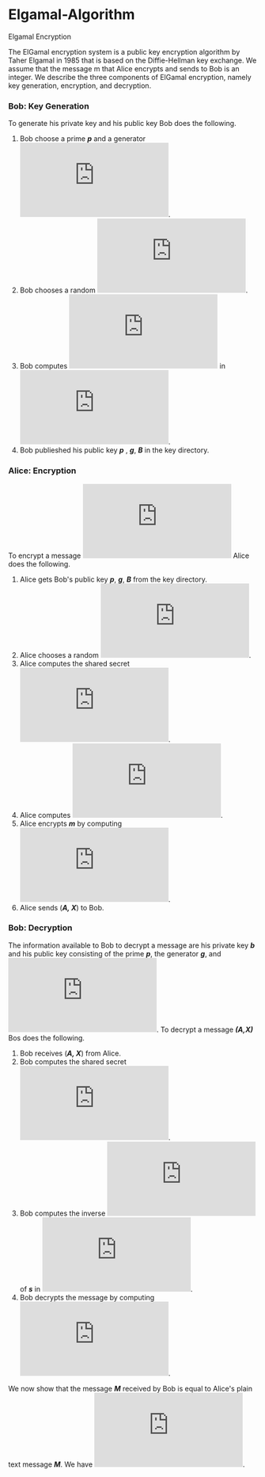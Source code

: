 # Elgamal-Algorithm
Elgamal Encryption 

The ElGamal encryption system is a public key encryption algorithm by Taher Elgamal  in 1985 that is based on the Diffie-Hellman key exchange. We assume that the message 
m
 that Alice encrypts and sends to Bob is an integer. We describe the three components of ElGamal encryption, namely key generation, encryption, and decryption.
 
 ### Bob: Key Generation
 To generate his private key and his public key Bob does the following.
 
 1. Bob choose a prime ***p*** and a generator    ![](https://latex.codecogs.com/svg.latex?g%5Cin%20%5Cmathbb%7BZ%7D%5E%7B%5Cbigotimes%20%7D_%7B%5Cmathit%7Bp%7D%7D).
 2. Bob chooses a random ![](https://latex.codecogs.com/svg.latex?%5Cmathit%7Bb%7D%5Cin%20%5Cmathbb%7BN%7D).
 3. Bob computes ![](https://latex.codecogs.com/svg.latex?%5Cmathbf%7B%5Cmathit%7BB%7D%7D%3D%5Cmathit%7Bg%5E%7B%5Cmathit%7Bb%7D%5Cbigotimes%7D%20%7D) in ![](https://latex.codecogs.com/svg.latex?%28%5Cmathbb%7BZ%7D%5E%7B%5Cbigotimes%20%7D_%7B%5Cmathit%7Bp%7D%7D%2C%20%5Cbigotimes%20%29).
 4. Bob publieshed his public key ***p*** , ***g***, ***B*** in the key directory.
 
 
### Alice: Encryption
To encrypt a message ![](https://latex.codecogs.com/svg.latex?m%5Cin%20%5Cmathbb%7BZ%7D_%7Bp%7D%5E%7B%5Cbigotimes%20%7D) Alice does the following.

1. Alice gets Bob's public key ***p***, ***g***, ***B*** from the key directory.
2. Alice chooses a random ![](https://latex.codecogs.com/svg.latex?a%5Cin%20%5Cmathbb%7BN%7D).
3. Alice computes the shared secret ![](https://latex.codecogs.com/svg.latex?s%3DB%5E%7Ba%5Cbigotimes%20%7D).
4. Alice computes ![](https://latex.codecogs.com/svg.latex?A%3Dg%5E%7Ba%5Cbigotimes%20%7D).
5. Alice encrypts ***m*** by computing ![](https://latex.codecogs.com/svg.latex?%5Cmathit%7BX%7D%3Dm%5Cbigotimes%20s).
6. Alice sends (***A, X***) to Bob.


### Bob: Decryption
The information available to Bob to decrypt a message are his private key ***b*** and his public key consisting of the prime ***p***, the generator ***g***, and ![](https://latex.codecogs.com/svg.latex?%5Cmathit%7B%5Ctextit%7B%7D%5Cmathit%7BB%7D%3Dg%5E%7Bb%7D%7D). To decrypt a message ***(A,X)*** Bos does the following. 

1. Bob receives (***A, X***) from Alice.
2. Bob computes the shared secret ![](https://latex.codecogs.com/svg.latex?s%3DA%5E%7Bb%5Cbigotimes%20%7D).
3. Bob computes the inverse ![](https://latex.codecogs.com/svg.latex?s%5E%7B-1%5Cbigotimes%20%7D) of ***s*** in ![](https://latex.codecogs.com/svg.latex?%28%5Cmathbb%7BZ%7D%5E%7B%5Cbigotimes%20%7D_%7Bp%7D%2C%20%5Cbigotimes%20%29).
4. Bob decrypts the message by computing ![](https://latex.codecogs.com/svg.latex?%5Cmathbf%7B%5Cmathit%7BM%7D%7D%3D%5Cmathbf%7B%5Cmathit%7BX%7D%7D%5Cbigotimes%20s%5E%7B-1%5Cbigotimes%20%7D).


We now show that the message ***M*** received by Bob is equal to Alice's plain text message ***M***. We have ![](https://latex.codecogs.com/svg.latex?%5Cinline%20%5Cmathbf%7B%5Cmathit%7BM%7D%7D%3D%5Cmathbf%7B%5Cmathit%7BX%7D%7D%5Cbigotimes%20s%5E%7B-1%5Cbigotimes%20%7D%3D%28m%5Cbigotimes%20s%29%5Cbigotimes%20s%5E%7B-1%5Cbigotimes%20%7D%3Dm%5Cbigotimes%20%28s%5Cbigotimes%20s%5E%7B-1%5Cbigotimes%20%7D%29%3Dm%5Cbigotimes%201%20%3D%20m).
